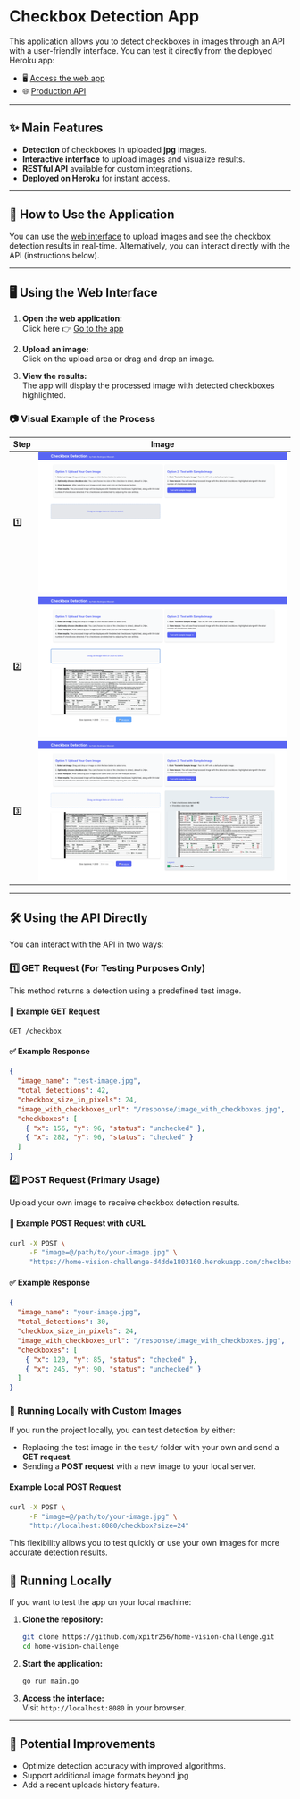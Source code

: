 # Checkbox Detection App

This application allows you to detect checkboxes in images through an API with a user-friendly interface. You can test it directly from the deployed Heroku app:

- 🖥️ [Access the web app](https://home-vision-challenge-front-c115138f33e2.herokuapp.com/)
- 🌐 [Production API](https://home-vision-challenge-d4dde1803160.herokuapp.com/)

---

## ✨ Main Features
- **Detection** of checkboxes in uploaded **jpg** images.
- **Interactive interface** to upload images and visualize results.
- **RESTful API** available for custom integrations.
- **Deployed on Heroku** for instant access.

---

## 🚀 How to Use the Application
You can use the [web interface](https://home-vision-challenge-front-c115138f33e2.herokuapp.com/) to upload images and see the checkbox detection results in real-time. Alternatively, you can interact directly with the API (instructions below).

---

## 🖥️ Using the Web Interface
1. **Open the web application:**  
   Click here 👉 [Go to the app](https://home-vision-challenge-front-c115138f33e2.herokuapp.com/)

2. **Upload an image:**  
   Click on the upload area or drag and drop an image.

3. **View the results:**  
   The app will display the processed image with detected checkboxes highlighted.

### 📷 Visual Example of the Process

| Step | Image                                     |
|------|-------------------------------------------|
| 1️⃣  | ![Uploading image](./docs/step1.png)      |
| 2️⃣  | ![Detection in progress](./docs/step2.png) |
| 3️⃣  | ![Final results](./docs/step3.png)        |
---

## 🛠️ Using the API Directly
You can interact with the API in two ways:

### 1️⃣ **GET Request (For Testing Purposes Only)**
This method returns a detection using a predefined test image.

#### 📩 Example GET Request
```
GET /checkbox
```

#### ✅ Example Response
```json
{
  "image_name": "test-image.jpg",
  "total_detections": 42,
  "checkbox_size_in_pixels": 24,
  "image_with_checkboxes_url": "/response/image_with_checkboxes.jpg",
  "checkboxes": [
    { "x": 156, "y": 96, "status": "unchecked" },
    { "x": 282, "y": 96, "status": "checked" }
  ]
}
```

### 2️⃣ **POST Request (Primary Usage)**
Upload your own image to receive checkbox detection results.

#### 📩 Example POST Request with cURL
```bash
curl -X POST \
     -F "image=@/path/to/your-image.jpg" \
     "https://home-vision-challenge-d4dde1803160.herokuapp.com/checkbox?size=24"
```

#### ✅ Example Response
```json
{
  "image_name": "your-image.jpg",
  "total_detections": 30,
  "checkbox_size_in_pixels": 24,
  "image_with_checkboxes_url": "/response/image_with_checkboxes.jpg",
  "checkboxes": [
    { "x": 120, "y": 85, "status": "checked" },
    { "x": 245, "y": 90, "status": "unchecked" }
  ]
}
```

### 🧪 Running Locally with Custom Images
If you run the project locally, you can test detection by either:
- Replacing the test image in the `test/` folder with your own and send a **GET request**.
- Sending a **POST request** with a new image to your local server.

#### Example Local POST Request
```bash
curl -X POST \
     -F "image=@/path/to/your-image.jpg" \
     "http://localhost:8080/checkbox?size=24"
```

This flexibility allows you to test quickly or use your own images for more accurate detection results.

## 🧪 Running Locally
If you want to test the app on your local machine:

1. **Clone the repository:**
   ```bash
   git clone https://github.com/xpitr256/home-vision-challenge.git
   cd home-vision-challenge
   ```
2. **Start the application:**
   ```bash
   go run main.go
   ```
3. **Access the interface:**  
   Visit `http://localhost:8080` in your browser.

---

## 🚧 Potential Improvements
- Optimize detection accuracy with improved algorithms.
- Support additional image formats beyond jpg
- Add a recent uploads history feature.